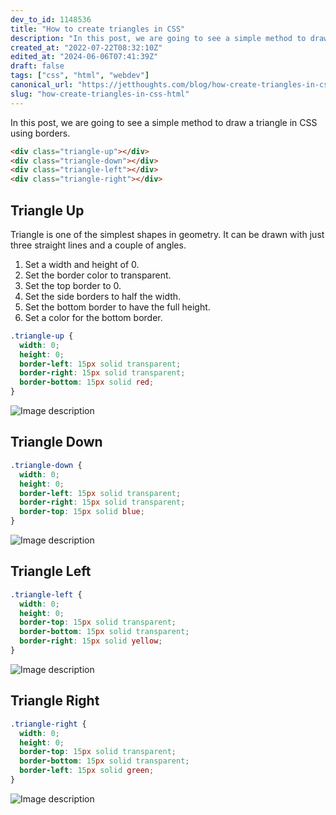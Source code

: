 ```yaml
---
dev_to_id: 1148536
title: "How to create triangles in CSS"
description: "In this post, we are going to see a simple method to draw a triangle in CSS using borders.    &lt;div..."
created_at: "2022-07-22T08:32:10Z"
edited_at: "2024-06-06T07:41:39Z"
draft: false
tags: ["css", "html", "webdev"]
canonical_url: "https://jetthoughts.com/blog/how-create-triangles-in-css-html"
slug: "how-create-triangles-in-css-html"
---
```

In this post, we are going to see a simple method to draw a triangle in CSS using borders.
```html
<div class="triangle-up"></div>
<div class="triangle-down"></div>
<div class="triangle-left"></div>
<div class="triangle-right"></div>
```

## Triangle Up
Triangle is one of the simplest shapes in geometry. It can be drawn with just three straight lines and a couple of angles.

1. Set a width and height of 0.
2. Set the border color to transparent.
3. Set the top border to 0.
4. Set the side borders to half the width.
5. Set the bottom border to have the full height.
6. Set a color for the bottom border.

```css
.triangle-up {
  width: 0; 
  height: 0; 
  border-left: 15px solid transparent;
  border-right: 15px solid transparent; 
  border-bottom: 15px solid red;
}
```
![Image description](https://dev-to-uploads.s3.amazonaws.com/uploads/articles/c6v74y7hiq0oihmawh34.png)

## Triangle Down
```css
.triangle-down {
  width: 0; 
  height: 0; 
  border-left: 15px solid transparent;
  border-right: 15px solid transparent;
  border-top: 15px solid blue;
}
```
![Image description](https://dev-to-uploads.s3.amazonaws.com/uploads/articles/x5n0u28q42i8yff4wtnf.png)

## Triangle Left
```css
.triangle-left {
  width: 0; 
  height: 0; 
  border-top: 15px solid transparent;
  border-bottom: 15px solid transparent; 
  border-right: 15px solid yellow; 
}
```
![Image description](https://dev-to-uploads.s3.amazonaws.com/uploads/articles/kp73luwplu4mvylnhyl4.png)

## Triangle Right
```css
.triangle-right {
  width: 0; 
  height: 0; 
  border-top: 15px solid transparent;
  border-bottom: 15px solid transparent;
  border-left: 15px solid green;
}
```
![Image description](https://dev-to-uploads.s3.amazonaws.com/uploads/articles/36ul4s884a4bazx4y1la.png)
 

